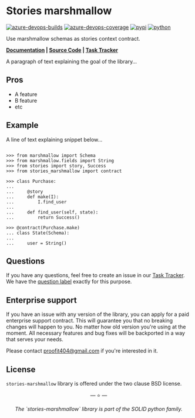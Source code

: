 # Stories marshmallow

[![azure-devops-builds](https://img.shields.io/azure-devops/build/proofit404/stories-marshmallow/19?style=flat-square)](https://dev.azure.com/proofit404/stories-marshmallow/_build/latest?definitionId=19&branchName=master)
[![azure-devops-coverage](https://img.shields.io/azure-devops/coverage/proofit404/stories-marshmallow/19?style=flat-square)](https://dev.azure.com/proofit404/stories-marshmallow/_build/latest?definitionId=19&branchName=master)
[![pypi](https://img.shields.io/pypi/v/stories-marshmallow?style=flat-square)](https://pypi.org/project/stories-marshmallow)
[![python](https://img.shields.io/pypi/pyversions/stories-marshmallow?style=flat-square)](https://pypi.org/project/stories-marshmallow)

Use marshmallow schemas as stories context contract.

**[Documentation](https://proofit404.github.io/stories-marshmallow) |
[Source Code](https://github.com/proofit404/stories-marshmallow) |
[Task Tracker](https://github.com/proofit404/stories-marshmallow/issues)**

A paragraph of text explaining the goal of the library…

## Pros

- A feature
- B feature
- etc

## Example

A line of text explaining snippet below…

```pycon

>>> from marshmallow import Schema
>>> from marshmallow.fields import String
>>> from stories import story, Success
>>> from stories_marshmallow import contract

>>> class Purchase:
...
...     @story
...     def make(I):
...         I.find_user
...
...     def find_user(self, state):
...         return Success()

>>> @contract(Purchase.make)
... class State(Schema):
...
...     user = String()

```

## Questions

If you have any questions, feel free to create an issue in our
[Task Tracker](https://github.com/proofit404/stories-marshmallow/issues). We
have the
[question label](https://github.com/proofit404/stories-marshmallow/issues?q=is%3Aopen+is%3Aissue+label%3Aquestion)
exactly for this purpose.

## Enterprise support

If you have an issue with any version of the library, you can apply for a paid
enterprise support contract. This will guarantee you that no breaking changes
will happen to you. No matter how old version you're using at the moment. All
necessary features and bug fixes will be backported in a way that serves your
needs.

Please contact [proofit404@gmail.com](mailto:proofit404@gmail.com) if you're
interested in it.

## License

`stories-marshmallow` library is offered under the two clause BSD license.

<p align="center">&mdash; ⭐️ &mdash;</p>
<p align="center"><i>The `stories-marshmallow` library is part of the SOLID python family.</i></p>
